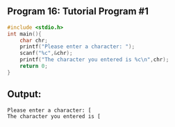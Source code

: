 ## Program 16: Tutorial Program #1
```c
#include <stdio.h>
int main(){
    char chr;
    printf("Please enter a character: ");
    scanf("%c",&chr);
    printf("The character you entered is %c\n",chr);
    return 0;
}
```
## Output:
```
Please enter a character: [
The character you entered is [
```
